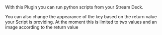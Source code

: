 With this Plugin you can run python scripts from your Stream Deck. 

You can also change the appearance of the key based on the return value your Script is providing.
At the moment this is limited to two values and an image according to the return value
